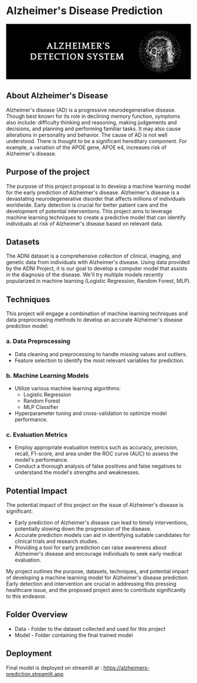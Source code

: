 # Alzheimer's Disease Prediction
![banner](assets/banner.png)

## About Alzheimer's Disease
Alzheimer's disease (AD) is a progressive neurodegenerative disease. Though best known for its role in declining memory function, symptoms also include: difficulty thinking and reasoning, making judgements and decisions, and planning and performing familiar tasks. It may also cause alterations in personality and behavior. The cause of AD is not well understood. There is thought to be a significant hereditary component. For example, a variation of the APOE gene, APOE e4, increases risk of Alzheimer's disease.

## Purpose of the project
The purpose of this project proposal is to develop a machine learning model for the early prediction of Alzheimer's disease. Alzheimer's disease is a devastating neurodegenerative disorder that affects millions of individuals worldwide. Early detection is crucial for better patient care and the development of potential interventions. This project aims to leverage machine learning techniques to create a predictive model that can identify individuals at risk of Alzheimer's disease based on relevant data.

## Datasets
The ADNI dataset is a comprehensive collection of clinical, imaging, and genetic data from individuals with Alzheimer's disease. Using data provided by the ADNI Project, it is our goal to develop a computer model that assists in the diagnosis of the disease. We'll try multiple models recently popularized in machine learning (Logistic Regression, Random Forest, MLP). 

## Techniques
This project will engage a combination of machine learning techniques and data preprocessing methods to develop an accurate Alzheimer's disease prediction model:

### a. Data Preprocessing
- Data cleaning and preprocessing to handle missing values and outliers.
- Feature selection to identify the most relevant variables for prediction.

### b. Machine Learning Models
- Utilize various machine learning algorithms:
  - Logistic Regression
  - Random Forest
  - MLP Classifier
- Hyperparameter tuning and cross-validation to optimize model performance.

### c. Evaluation Metrics
- Employ appropriate evaluation metrics such as accuracy, precision, recall, F1-score, and area under the ROC curve (AUC) to assess the model's performance.
- Conduct a thorough analysis of false positives and false negatives to understand the model's strengths and weaknesses.

## Potential Impact
The potential impact of this project on the issue of Alzheimer's disease is significant:
- Early prediction of Alzheimer's disease can lead to timely interventions, potentially slowing down the progression of the disease.
- Accurate prediction models can aid in identifying suitable candidates for clinical trials and research studies.
- Providing a tool for early prediction can raise awareness about Alzheimer's disease and encourage individuals to seek early medical evaluation.

My project outlines the purpose, datasets, techniques, and potential impact of developing a machine learning model for Alzheimer's disease prediction. Early detection and intervention are crucial in addressing this pressing healthcare issue, and the proposed project aims to contribute significantly to this endeavor.

## Folder Overview
- Data  - Folder to the dataset collected and used for this project
- Model - Folder containing the final trained model

## Deployment
Final model is deployed on streamlit at : https://alzheimers-prediction.streamlit.app
